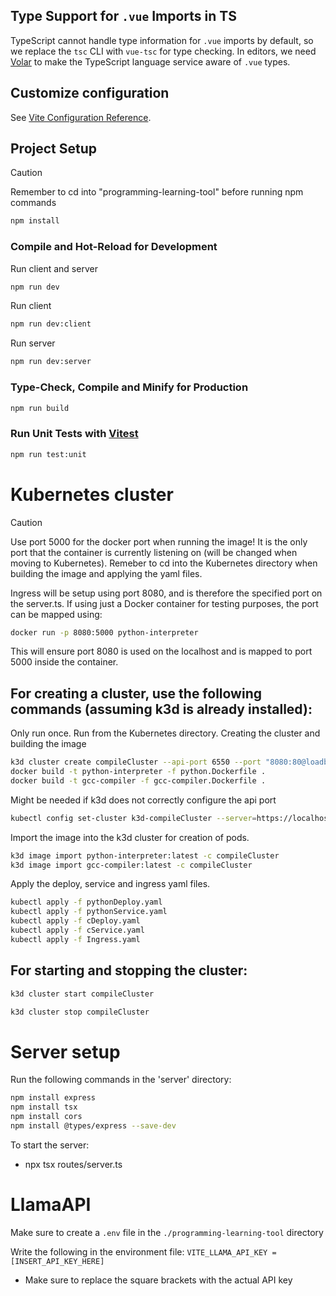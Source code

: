 ## Type Support for `.vue` Imports in TS

TypeScript cannot handle type information for `.vue` imports by default, so we replace the `tsc` CLI with `vue-tsc` for type checking. In editors, we need [Volar](https://marketplace.visualstudio.com/items?itemName=Vue.volar) to make the TypeScript language service aware of `.vue` types.

## Customize configuration

See [Vite Configuration Reference](https://vitejs.dev/config/).

## Project Setup

> [!CAUTION]
> Remember to cd into "programming-learning-tool" before running npm commands

```sh
npm install
```

### Compile and Hot-Reload for Development

Run client and server
```sh
npm run dev
```

Run client
```sh
npm run dev:client
```

Run server
```sh
npm run dev:server
```


### Type-Check, Compile and Minify for Production

```sh
npm run build
```

### Run Unit Tests with [Vitest](https://vitest.dev/)

```sh
npm run test:unit
```

# Kubernetes cluster
> [!CAUTION]
> Use port 5000 for the docker port when running the image!
> It is the only port that the container is currently listening on (will be changed when moving to Kubernetes).
> Remeber to cd into the Kubernetes directory when building the image and applying the yaml files.

Ingress will be setup using port 8080, and is therefore the specified port on the server.ts. If using just a Docker container for testing purposes, the port can be mapped using:
```sh
docker run -p 8080:5000 python-interpreter
```
This will ensure port 8080 is used on the localhost and is mapped to port 5000 inside the container.


## For creating a cluster, use the following commands (assuming k3d is already installed):

Only run once. Run from the Kubernetes directory.
Creating the cluster and building the image
```sh
k3d cluster create compileCluster --api-port 6550 --port "8080:80@loadbalancer" 
docker build -t python-interpreter -f python.Dockerfile .
docker build -t gcc-compiler -f gcc-compiler.Dockerfile .
```

Might be needed if k3d does not correctly configure the api port
```sh
kubectl config set-cluster k3d-compileCluster --server=https://localhost:6550
```

Import the image into the k3d cluster for creation of pods.
```sh
k3d image import python-interpreter:latest -c compileCluster
k3d image import gcc-compiler:latest -c compileCluster
```

Apply the deploy, service and ingress yaml files.
```sh
kubectl apply -f pythonDeploy.yaml
kubectl apply -f pythonService.yaml
kubectl apply -f cDeploy.yaml
kubectl apply -f cService.yaml
kubectl apply -f Ingress.yaml
```

## For starting and stopping the cluster:
```sh
k3d cluster start compileCluster
```
```sh
k3d cluster stop compileCluster
```

# Server setup
Run the following commands in the 'server' directory: 

```sh
npm install express
npm install tsx
npm install cors
npm install @types/express --save-dev
```

To start the server: 

- npx tsx routes/server.ts

# LlamaAPI

Make sure to create a ```.env``` file in the ```./programming-learning-tool``` directory

Write the following in the environment file: ```VITE_LLAMA_API_KEY = [INSERT_API_KEY_HERE]```
- Make sure to replace the square brackets with the actual API key